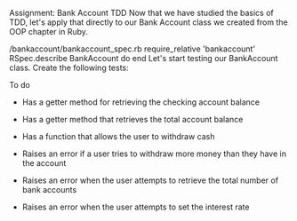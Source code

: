 
Assignment: Bank Account TDD
Now that we have studied the basics of TDD, let's apply that directly to our Bank Account class we created from the OOP chapter in Ruby.

/bankaccount/bankaccount_spec.rb
require_relative 'bankaccount'
RSpec.describe BankAccount do
end
Let's start testing our BankAccount class. Create the following tests:

To do
- Has a getter method for retrieving the checking account balance

- Has a getter method that retrieves the total account balance

- Has a function that allows the user to withdraw cash

- Raises an error if a user tries to withdraw more money than they have in the account

- Raises an error when the user attempts to retrieve the total number of bank accounts

- Raises an error when the user attempts to set the interest rate
